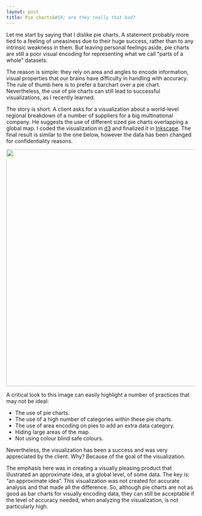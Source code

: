 ```yaml
---
layout: post
title: Pie charts&#58; are they really that bad?
---
```


<section class="column">
  <p><span class="first">L</span>et me start by saying that I dislike pie charts. A statement probably more tied to a feeling of uneasiness due to their huge success, rather than to any intrinsic weakness in them. But leaving personal feelings aside, pie charts are still a poor visual encoding for representing what we call &#8220;parts of a whole&#8221; datasets.</p>
  <p>The reason is simple: they rely on area and angles to encode information, visual properties that our brains have difficulty in handling with accuracy. The rule of thumb here is to prefer a barchart over a pie chart. Nevertheless, the use of pie charts can still lead to successful visualizations, as I recently learned.</p>
</section>

<section class="column last">
  <p><span class="first">T</span>he story is short. A client asks for a visualization about a world-level regional breakdown of a number of suppliers for a big multinational company. He suggests the use of different sized pie charts overlapping a global map. I coded the visualization in <a href="http://d3js.org/">d3</a> and finalized it in <a href="http://www.inkscape.org/">Inkscape</a>. The final result is similar to the one below, however the data has been changed for confidentiality reasons.</p>
</section>

<img class="center" style="width:630px; " src="{{ site.url }}/assets/raw_materials_fake.png">

<section class="list">
<p class="no-indent"><span class="first">A</span> critical look to this image can easily highlight a number of practices that may not be ideal:</p>
<ul>
  <li>The use of pie charts.</li>
  <li>The use of a high number of categories within these pie charts.</li>
  <li>The use of area encoding on pies to add an extra data category.</li>
  <li>Hiding large areas of the map.</li>
  <li>Not using colour blind safe colours.</li>
</ul>
</section>

<section class="column last">
<p><span class="first">N</span>evertheless, the visualization has been a success and was very appreciated by the client. Why? Because of the goal of the visualization.</p>

<p>The emphasis here was in creating a visually pleasing product that illustrated an approximate idea, at a global level, of some data. The key is: &#8220;an approximate idea&#8221;. This visualization was not created for accurate analysis and that made all the difference. So, although pie charts are not as good as bar charts for visually encoding data, they can still be acceptable if the level of accuracy needed, when analyzing the visualization, is not particularly high.</p>
</section>
